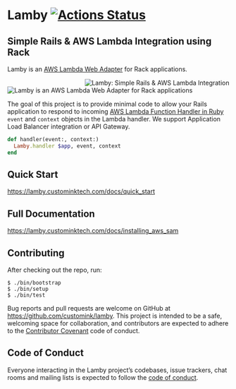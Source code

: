 # Lamby [![Actions Status](https://github.com/customink/lamby/workflows/CI/CD/badge.svg)](https://github.com/customink/lamby/actions)

<h2>Simple Rails &amp; AWS Lambda Integration using Rack</h2>

Lamby is an [AWS Lambda Web Adapter](https://github.com/awslabs/aws-lambda-web-adapter) for Rack applications.

<img src="https://raw.githubusercontent.com/customink/lamby_site/master/app/assets/images/lamby-arch-hero.png" alt="Lamby: Simple Rails & AWS Lambda Integration" align="right" />

<img src="https://raw.githubusercontent.com/awslabs/aws-lambda-web-adapter/main/docs/images/lambda-adapter-overview.png" alt="Lamby is an AWS Lambda Web Adapter for Rack applications" />

The goal of this project is to provide minimal code to allow your Rails application to respond to incoming [AWS Lambda Function Handler in Ruby](https://docs.aws.amazon.com/lambda/latest/dg/ruby-handler.html) `event` and `context` objects in the Lambda handler. We support Application Load Balancer integration or API Gateway.

```ruby
def handler(event:, context:)
  Lamby.handler $app, event, context
end
```

## Quick Start

https://lamby.custominktech.com/docs/quick_start

## Full Documentation

https://lamby.custominktech.com/docs/installing_aws_sam

## Contributing

After checking out the repo, run:

```shell
$ ./bin/bootstrap
$ ./bin/setup
$ ./bin/test
```

Bug reports and pull requests are welcome on GitHub at https://github.com/customink/lamby. This project is intended to be a safe, welcoming space for collaboration, and contributors are expected to adhere to the [Contributor Covenant](http://contributor-covenant.org) code of conduct.

## Code of Conduct

Everyone interacting in the Lamby project’s codebases, issue trackers, chat rooms and mailing lists is expected to follow the [code of conduct](https://github.com/customink/lamby/blob/master/CODE_OF_CONDUCT.md).
